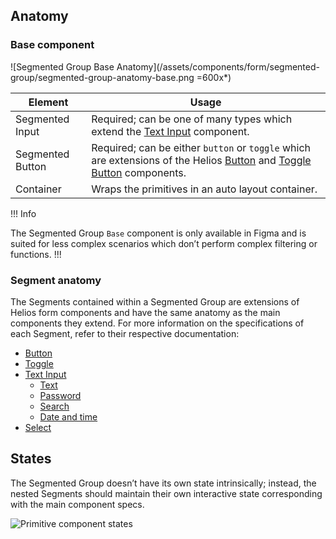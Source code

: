 ## Anatomy

### Base component

![Segmented Group Base Anatomy](/assets/components/form/segmented-group/segmented-group-anatomy-base.png =600x*)

| Element | Usage |
|---------|-------|
| Segmented Input | Required; can be one of many types which extend the [Text Input](/components/form/text-input) component. |
| Segmented Button | Required; can be either `button` or `toggle` which are extensions of the Helios [Button](/components/button) and [Toggle Button](/components/dropdown#toggle) components. |
| Container | Wraps the primitives in an auto layout container. |

!!! Info

The Segmented Group `Base` component is only available in Figma and is suited for less complex scenarios which don’t perform complex filtering or functions.
!!!

### Segment anatomy

The Segments contained within a Segmented Group are extensions of Helios form components and have the same anatomy as the main components they extend. For more information on the specifications of each Segment, refer to their respective documentation:

- [Button](/components/button)
- [Toggle](/components/dropdown#toggle)
- [Text Input](/components/form/text-input)
    - [Text](/components/form/text-input#text)
    - [Password](/components/form/text-input#password)
    - [Search](/components/form/text-input#search)
    - [Date and time](/components/form/text-input#date-and-time)
- [Select](/components/form/select)

## States

The Segmented Group doesn’t have its own state intrinsically; instead, the nested Segments should maintain their own interactive state corresponding with the main component specs.

![Primitive component states](/assets/components/form/segmented-group/segmented-group-states.png)